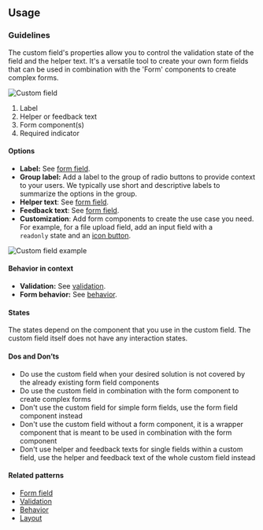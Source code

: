 ## Usage

### Guidelines

The custom field's properties allow you to control the validation state of the field and the helper text. It's a versatile tool to create your own form fields that can be used in combination with the 'Form' components to create complex forms.

![Custom field](https://www.figma.com/design/wEptRgAezDU1z80Cn3eZ0o/iX-Pattern-Illustrations?node-id=3303-3291&t=SikqVQr6LWjMEjKI-4)

1. Label
2. Helper or feedback text
3. Form component(s)
4. Required indicator

#### Options

- **Label:** See [form field](../forms-field).
- **Group label:** Add a label to the group of radio buttons to provide context to your users. We typically use short and descriptive labels to summarize the options in the group.
- **Helper text**: See [form field](../forms-field).
- **Feedback text**: See [form field](../forms-field).
- **Customization**: Add form components to create the use case you need. For example, for a file upload field, add an input field with a `readonly` state and an [icon button](../icon-button).

![Custom field example](https://www.figma.com/design/wEptRgAezDU1z80Cn3eZ0o/iX-Pattern-Illustrations?node-id=3483-7223&t=DlxXBQ9vTnyDcIUI-4)

#### Behavior in context

- **Validation:** See [validation](../forms-validation).
- **Form behavior:** See [behavior](../forms-behavior).

#### States

The states depend on the component that you use in the custom field. The custom field itself does not have any interaction states.

#### Dos and Don’ts

- Do use the custom field when your desired solution is not covered by the already existing form field components
- Do use the custom field in combination with the form component to create complex forms
- Don't use the custom field for simple form fields, use the form field component instead
- Don't use the custom field without a form component, it is a wrapper component that is meant to be used in combination with the form component
- Don't use helper and feedback texts for single fields within a custom field, use the helper and feedback text of the whole custom field instead

#### Related patterns

- [Form field](../forms-field)
- [Validation](../forms-validation)
- [Behavior](../forms-behavior)
- [Layout](../forms-layout)
